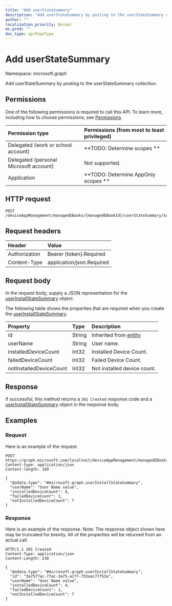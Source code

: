 ```yaml
---
title: "Add userStateSummary"
description: "Add userStateSummary by posting to the userStateSummary collection."
author: ""
localization_priority: Normal
ms.prod: ""
doc_type: apiPageType
---
```


# Add userStateSummary

Namespace: microsoft.graph

Add userStateSummary by posting to the userStateSummary collection.

## Permissions
One of the following permissions is required to call this API. To learn more, including how to choose permissions, see [Permissions](/concepts/permissions-reference.md).

|Permission type|Permissions (from most to least privileged)|
|:---|:---|
|Delegated (work or school account)|**TODO: Determine scopes **|
|Delegated (personal Microsoft account)|Not supported.|
|Application|**TODO: Determine AppOnly scopes **|

## HTTP request
<!-- {
  "blockType": "ignored"
}
-->
``` http
POST /deviceAppManagement/managedEBooks/{managedEBookId}/userStateSummary/$ref
```

## Request headers
|Header|Value|
|:---|:---|
|Authorization|Bearer {token}.Required|
|Content-Type|application/json.Required|

## Request body
In the request body, supply a JSON representation for the [userInstallStateSummary](../resources/userinstallstatesummary.md) object.

The following table shows the properties that are required when you create the [userInstallStateSummary](../resources/userinstallstatesummary.md).

|Property|Type|Description|
|:---|:---|:---|
|id|String| Inherited from [entity](../resources/entity.md)|
|userName|String|User name.|
|installedDeviceCount|Int32|Installed Device Count.|
|failedDeviceCount|Int32|Failed Device Count.|
|notInstalledDeviceCount|Int32|Not installed device count.|



## Response
If successful, this method returns a `201 Created` response code and a [userInstallStateSummary](../resources/userinstallstatesummary.md) object in the response body.

## Examples

### Request
Here is an example of the request.
<!-- {
  "blockType": "request",
  "name": "create_userinstallstatesummary_from_"
}
-->
``` http
POST https://graph.microsoft.com/localtest/deviceAppManagement/managedEBooks/{managedEBookId}/userStateSummary
Content-type: application/json
Content-length: 189

{
  "@odata.type": "#microsoft.graph.userInstallStateSummary",
  "userName": "User Name value",
  "installedDeviceCount": 4,
  "failedDeviceCount": 1,
  "notInstalledDeviceCount": 7
}
```

### Response
Here is an example of the response. Note: The response object shown here may be truncated for brevity. All of the properties will be returned from an actual call.
<!-- {
  "blockType": "response",
  "truncated": true,
  "@odata.type": "microsoft.graph.userinstallstatesummary"
}
-->
``` http
HTTP/1.1 201 Created
Content-Type: application/json
Content-Length: 238

{
  "@odata.type": "#microsoft.graph.userInstallStateSummary",
  "id": "3a7577ac-77ac-3a75-ac77-753aac77753a",
  "userName": "User Name value",
  "installedDeviceCount": 4,
  "failedDeviceCount": 1,
  "notInstalledDeviceCount": 7
}
```

